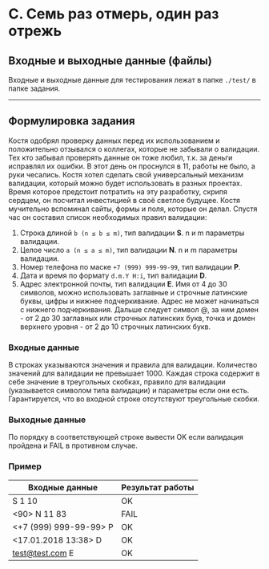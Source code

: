 # C. Семь раз отмерь, один раз отрежь

## Входные и выходные данные (файлы)
Входные и выходные данные для тестирования лежат в папке `./test/` в папке задания.
___
## Формулировка задания
Костя одобрял проверку данных перед их использованием и  положительно отзывался о коллегах, которые не забывали о валидации. Тех кто забывал проверять данные он тоже любил, т.к. за деньги исправлял их ошибки. 
В этот день он проснулся в 11, работы не было, а руки чесались. Костя хотел сделать свой универсальный механизм валидации, который можно будет использовать в разных проектах. Время которое предстоит потратить на эту разработку, скрипя сердцем, он посчитал инвестицией в своё светлое будущее.
Костя мучительно вспоминал сайты, формы и поля, которые он делал. Спустя час он составил список необходимых правил валидации:
1.	Строка длиной `b (n ≤ b ≤ m)`, тип валидации **S**. n и m параметры валидации.
2.	Целое число `a (n ≤ a ≤ m)`, тип валидации **N**. n и m параметры валидации.
3.	Номер телефона по маске `+7 (999) 999-99-99`, тип валидации **P**.
4.	Дата и время по формату `d.m.Y H:i`, тип валидации **D**.
5.	Адрес электронной почты, тип валидации **E**. Имя от 4 до 30 символов, можно использовать заглавные и строчные латинские буквы, цифры и нижнее подчеркивание. Адрес не может начинаться с нижнего подчеркивания. Дальше следует символ @, за ним домен - от 2 до 30 заглавных или строчных латинских букв, точка и домен верхнего уровня - от 2 до 10 строчных латинских букв.

### Входные данные
В строках указываются значения и правила для валидации. Количество значений для валидации не превышает 1000. Каждая строка содержит в себе значение в треугольных скобках, правило для валидации (указывается символом типа валидации) и параметры если они есть. Гарантируется, что во входной строке отсутствуют треугольные скобки.

### Выходные данные
По порядку в соответствующей строке вывести OK если валидация пройдена и FAIL в противном случае.

### Пример
| Входные данные | Результат работы |
|-------------------|------------|
| <asd ns> S 1 10        | OK  |
| <90> N 11 83           | FAIL  |
| <+7 (999) 999-99-99> P | OK |
| <17.01.2018 13:38> D   | OK |
| <test@test.com> E      | OK |
